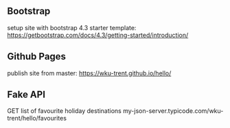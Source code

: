 ## Bootstrap
setup site with bootstrap 4.3 starter template: https://getbootstrap.com/docs/4.3/getting-started/introduction/

## Github Pages
publish site from master: https://wku-trent.github.io/hello/

## Fake API
GET list of favourite holiday destinations
my-json-server.typicode.com/wku-trent/hello/favourites